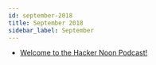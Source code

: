 ```yaml
---
id: september-2018
title: September 2018
sidebar_label: September
---
```


- <a href="september" target="_parent">Welcome to the Hacker Noon Podcast!</a>